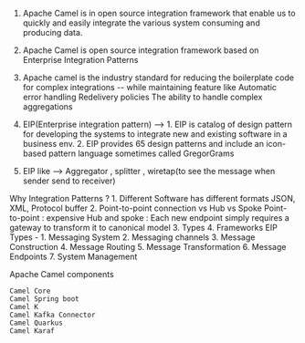 1. Apache Camel is in open source integration framework that enable us to quickly and easily integrate
    the various system consuming and producing data.
2. Apache Camel is open source integration framework based on Enterprise Integration Patterns
3. Apache camel is the industry standard for reducing the boilerplate code for complex integrations -- while maintaining feature like
    Automatic error handling
    Redelivery policies
    The ability to handle complex aggregations

4. EIP(Enterprise integration pattern) --> 1. EIP is catalog of design pattern for developing the systems to integrate new and existing
            software in a business env.
           2. EIP provides 65 design patterns and include an icon-based pattern language sometimes called GregorGrams

5. EIP like --> Aggregator , splitter , wiretap(to see the message when sender send to receiver)

Why Integration Patterns ?
    1. Different Software has different formats
        JSON, XML, Protocol buffer
    2. Point-to-point connection vs Hub vs Spoke
        Point-to-point : expensive
        Hub and spoke : Each new endpoint simply requires a gateway to transform it to canonical model
    3. Types
    4. Frameworks
EIP Types -
    1. Messaging System
    2. Messaging channels
    3. Message Construction
    4. Message Routing
    5. Message Transformation
    6. Message Endpoints
    7. System Management


Apache Camel components

    Camel Core
    Camel Spring boot
    Camel K
    Camel Kafka Connector
    Camel Quarkus
    Camel Karaf






